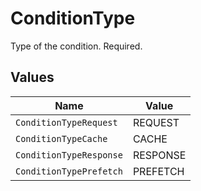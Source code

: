 # ConditionType

Type of the condition. Required.


## Values

| Name                    | Value                   |
| ----------------------- | ----------------------- |
| `ConditionTypeRequest`  | REQUEST                 |
| `ConditionTypeCache`    | CACHE                   |
| `ConditionTypeResponse` | RESPONSE                |
| `ConditionTypePrefetch` | PREFETCH                |